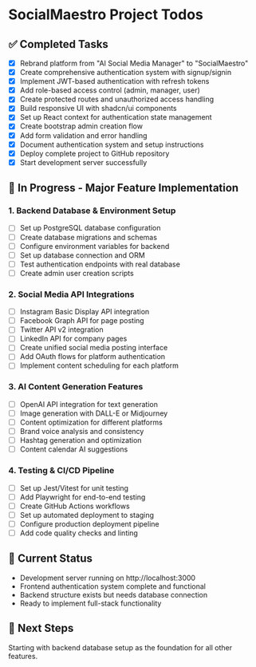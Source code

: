 # SocialMaestro Project Todos

## ✅ Completed Tasks
- [x] Rebrand platform from "AI Social Media Manager" to "SocialMaestro"
- [x] Create comprehensive authentication system with signup/signin
- [x] Implement JWT-based authentication with refresh tokens
- [x] Add role-based access control (admin, manager, user)
- [x] Create protected routes and unauthorized access handling
- [x] Build responsive UI with shadcn/ui components
- [x] Set up React context for authentication state management
- [x] Create bootstrap admin creation flow
- [x] Add form validation and error handling
- [x] Document authentication system and setup instructions
- [x] Deploy complete project to GitHub repository
- [x] Start development server successfully

## 🚧 In Progress - Major Feature Implementation

### 1. Backend Database & Environment Setup
- [ ] Set up PostgreSQL database configuration
- [ ] Create database migrations and schemas
- [ ] Configure environment variables for backend
- [ ] Set up database connection and ORM
- [ ] Test authentication endpoints with real database
- [ ] Create admin user creation scripts

### 2. Social Media API Integrations
- [ ] Instagram Basic Display API integration
- [ ] Facebook Graph API for page posting
- [ ] Twitter API v2 integration
- [ ] LinkedIn API for company pages
- [ ] Create unified social media posting interface
- [ ] Add OAuth flows for platform authentication
- [ ] Implement content scheduling for each platform

### 3. AI Content Generation Features
- [ ] OpenAI API integration for text generation
- [ ] Image generation with DALL-E or Midjourney
- [ ] Content optimization for different platforms
- [ ] Brand voice analysis and consistency
- [ ] Hashtag generation and optimization
- [ ] Content calendar AI suggestions

### 4. Testing & CI/CD Pipeline
- [ ] Set up Jest/Vitest for unit testing
- [ ] Add Playwright for end-to-end testing
- [ ] Create GitHub Actions workflows
- [ ] Set up automated deployment to staging
- [ ] Configure production deployment pipeline
- [ ] Add code quality checks and linting

## 📝 Current Status
- Development server running on http://localhost:3000
- Frontend authentication system complete and functional
- Backend structure exists but needs database connection
- Ready to implement full-stack functionality

## 🎯 Next Steps
Starting with backend database setup as the foundation for all other features.
